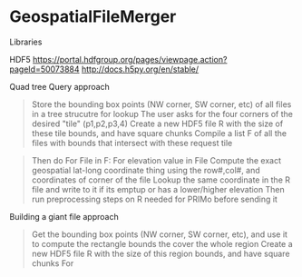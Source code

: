 # GeospatialFileMerger

Libraries

HDF5
https://portal.hdfgroup.org/pages/viewpage.action?pageId=50073884
http://docs.h5py.org/en/stable/

Quad tree Query approach

>Store the bounding box points (NW corner, SW corner, etc) of all files in a tree strucutre for lookup
>The user asks for the four corners of the desired "tile" (p1,p2,p3,4)
>Create a new HDF5 file R with the size of these tile bounds, and have square chunks
>Compile a list F of all the files with bounds that intersect with these request tile

>Then do
For File in F:
  For elevation value in File
    Compute the exact geospatial lat-long coordinate thing using the row#,col#, and coordinates of corner of the file
    Lookup the same coordinate in the R file and write to it if its emptup or has a lower/higher elevation
>Then run preprocessing steps on R needed for PRIMo before sending it

Building a giant file approach

>Get the bounding box points (NW corner, SW corner, etc), and use it to compute the rectangle bounds the cover the whole region
>Create a new HDF5 file R with the size of this region bounds, and have square chunks
>For 
